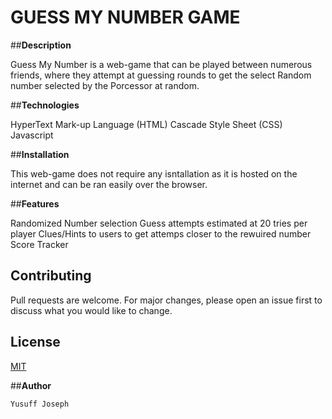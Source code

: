 # **GUESS MY NUMBER GAME**


##**Description**

Guess My Number is a web-game that can be played between numerous friends, where they attempt at guessing rounds to get the select Random number selected by the Porcessor at random.

##**Technologies**

HyperText Mark-up Language (HTML)
Cascade Style Sheet (CSS)
Javascript

##**Installation**

This web-game does not require any isntallation as it is hosted on the internet and can be ran easily over the browser.

##**Features**

Randomized Number selection
Guess attempts estimated at 20 tries per player
Clues/Hints to users to get attemps closer to the rewuired number 
Score Tracker 

## Contributing

Pull requests are welcome. For major changes, please open an issue first
to discuss what you would like to change.

## License
[MIT](https://choosealicense.com/licenses/mit/)

##**Author**
```bash
Yusuff Joseph
```
